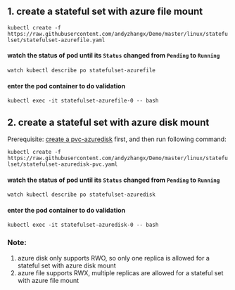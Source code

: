 ## 1. create a stateful set with azure file mount
```kubectl create -f https://raw.githubusercontent.com/andyzhangx/Demo/master/linux/statefulset/statefulset-azurefile.yaml```

#### watch the status of pod until its `Status` changed from `Pending` to `Running`
```watch kubectl describe po statefulset-azurefile```

#### enter the pod container to do validation
```kubectl exec -it statefulset-azurefile-0 -- bash```

## 2. create a stateful set with azure disk mount
Prerequisite: [create a pvc-azuredisk](https://github.com/andyzhangx/Demo/tree/master/linux/azuredisk) first, and then run following command:

```kubectl create -f https://raw.githubusercontent.com/andyzhangx/Demo/master/linux/statefulset/statefulset-azuredisk-pvc.yaml```

#### watch the status of pod until its `Status` changed from `Pending` to `Running`
```watch kubectl describe po statefulset-azuredisk```

#### enter the pod container to do validation
```kubectl exec -it statefulset-azuredisk-0 -- bash```

### Note:
1. azure disk only supports RWO, so only one replica is allowed for a stateful set with azure disk mount
2. azure file supports RWX, multiple replicas are allowed for a stateful set with azure file mount
